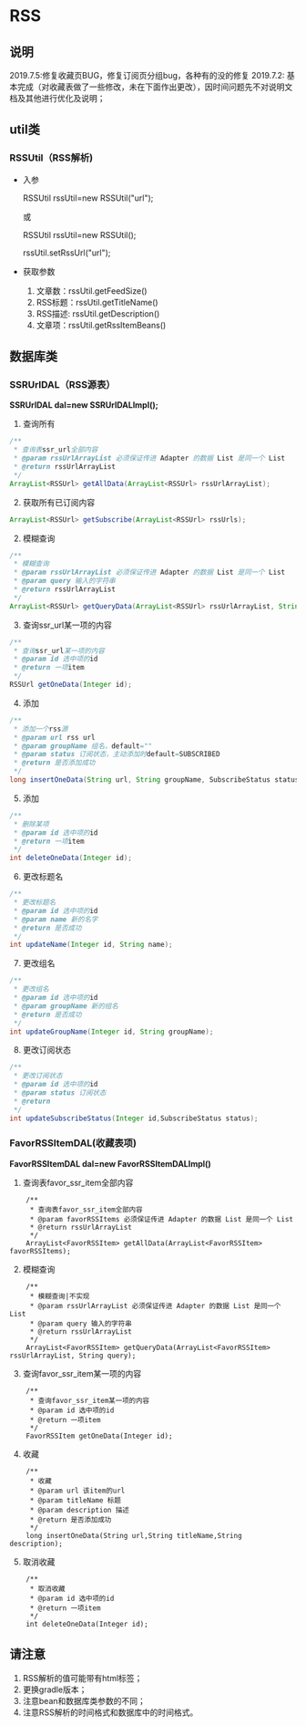 # RSS

## 说明
2019.7.5:修复收藏页BUG，修复订阅页分组bug，各种有的没的修复
2019.7.2: 基本完成（对收藏表做了一些修改，未在下面作出更改），因时间问题先不对说明文档及其他进行优化及说明；

## util类

### RSSUtil（RSS解析)

* 入参

  RSSUtil rssUtil=new RSSUtil("url");

  或

  RSSUtil rssUtil=new RSSUtil();

  rssUtil.setRssUrl("url");

* 获取参数

  1. 文章数：rssUtil.getFeedSize()
  2. RSS标题：rssUtil.getTitleName()
  3. RSS描述: rssUtil.getDescription()
  4. 文章项：rssUtil.getRssItemBeans()
  
## 数据库类

### SSRUrlDAL（RSS源表）

**SSRUrlDAL dal=new SSRUrlDALImpl();**

1. 查询所有
```java
/**
 * 查询表ssr_url全部内容
 * @param rssUrlArrayList 必须保证传进 Adapter 的数据 List 是同一个 List
 * @return rssUrlArrayList
 */
ArrayList<RSSUrl> getAllData(ArrayList<RSSUrl> rssUrlArrayList);
```

2. 获取所有已订阅内容

```java
ArrayList<RSSUrl> getSubscribe(ArrayList<RSSUrl> rssUrls);
```

2. 模糊查询
```java
/**
 * 模糊查询
 * @param rssUrlArrayList 必须保证传进 Adapter 的数据 List 是同一个 List
 * @param query 输入的字符串
 * @return rssUrlArrayList
 */
ArrayList<RSSUrl> getQueryData(ArrayList<RSSUrl> rssUrlArrayList, String query);
```
3. 查询ssr_url某一项的内容
```java
/**
 * 查询ssr_url某一项的内容
 * @param id 选中项的id
 * @return 一项item
 */
RSSUrl getOneData(Integer id);
```
4. 添加
```java
/**
 * 添加一个rss源
 * @param url rss url
 * @param groupName 组名，default=""
 * @param status 订阅状态，主动添加时default=SUBSCRIBED
 * @return 是否添加成功
 */
long insertOneData(String url, String groupName, SubscribeStatus status);
```
5. 添加
```java
/**
 * 删除某项
 * @param id 选中项的id
 * @return 一项item
 */
int deleteOneData(Integer id);
```
6. 更改标题名
```java
/**
 * 更改标题名
 * @param id 选中项的id
 * @param name 新的名字
 * @return 是否成功
 */
int updateName(Integer id, String name);
```
7. 更改组名
```java
/**
 * 更改组名
 * @param id 选中项的id
 * @param groupName 新的组名
 * @return 是否成功
 */
int updateGroupName(Integer id, String groupName);
```
8. 更改订阅状态
```java
/**
 * 更改订阅状态
 * @param id 选中项的id
 * @param status 订阅状态
 * @return
 */
int updateSubscribeStatus(Integer id,SubscribeStatus status);
```

### FavorRSSItemDAL(收藏表项)

**FavorRSSItemDAL dal=new FavorRSSItemDALImpl()**

1. 查询表favor_ssr_item全部内容
```
    /**
     * 查询表favor_ssr_item全部内容
     * @param favorRSSItems 必须保证传进 Adapter 的数据 List 是同一个 List
     * @return rssUrlArrayList
     */
    ArrayList<FavorRSSItem> getAllData(ArrayList<FavorRSSItem> favorRSSItems);
```
2. 模糊查询
```
    /**
     * 模糊查询|不实现
     * @param rssUrlArrayList 必须保证传进 Adapter 的数据 List 是同一个 List
     * @param query 输入的字符串
     * @return rssUrlArrayList
     */
    ArrayList<FavorRSSItem> getQueryData(ArrayList<FavorRSSItem> rssUrlArrayList, String query);
```
3. 查询favor_ssr_item某一项的内容
```
    /**
     * 查询favor_ssr_item某一项的内容
     * @param id 选中项的id
     * @return 一项item
     */
    FavorRSSItem getOneData(Integer id);
```
4. 收藏
```
    /**
     * 收藏
     * @param url 该item的url
     * @param titleName 标题
     * @param description 描述
     * @return 是否添加成功
     */
    long insertOneData(String url,String titleName,String description);
```
5. 取消收藏
```
    /**
     * 取消收藏
     * @param id 选中项的id
     * @return 一项item
     */
    int deleteOneData(Integer id);
```

## 请注意

1. RSS解析的值可能带有html标签；
2. 更换gradle版本；
3. 注意bean和数据库类参数的不同；
4. 注意RSS解析的时间格式和数据库中的时间格式。